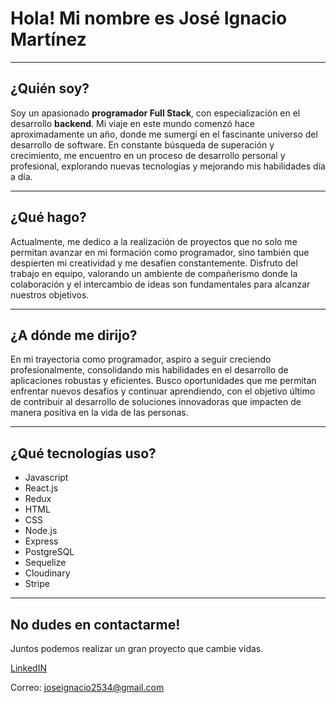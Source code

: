 # Hola! Mi nombre es José Ignacio Martínez

---

## ¿Quién soy?

Soy un apasionado **programador Full Stack**, con especialización en el desarrollo **backend**. Mi viaje en este mundo comenzó hace aproximadamente un año, donde me sumergí en el fascinante universo del desarrollo de software. En constante búsqueda de superación y crecimiento, me encuentro en un proceso de desarrollo personal y profesional, explorando nuevas tecnologías y mejorando mis habilidades día a día.

---

## ¿Qué hago?

Actualmente, me dedico a la realización de proyectos que no solo me permitan avanzar en mi formación como programador, sino también que despierten mi creatividad y me desafíen constantemente. Disfruto del trabajo en equipo, valorando un ambiente de compañerismo donde la colaboración y el intercambio de ideas son fundamentales para alcanzar nuestros objetivos.

---

## ¿A dónde me dirijo?

En mi trayectoria como programador, aspiro a seguir creciendo profesionalmente, consolidando mis habilidades en el desarrollo de aplicaciones robustas y eficientes. Busco oportunidades que me permitan enfrentar nuevos desafíos y continuar aprendiendo, con el objetivo último de contribuir al desarrollo de soluciones innovadoras que impacten de manera positiva en la vida de las personas.

---

## ¿Qué tecnologías uso?

- Javascript
- React.js
- Redux
- HTML
- CSS
- Node.js
- Express
- PostgreSQL
- Sequelize
- Cloudinary
- Stripe

---

## **No dudes en contactarme!**

Juntos podemos realizar un gran proyecto que cambie vidas.

[LinkedIN](www.linkedin.com/in/josé-ignacio-martínez)

Correo: joseignacio2534@gmail.com
